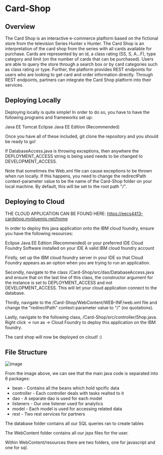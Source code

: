 # Card-Shop

## Overview
The Card Shop is an interactive e-commerce platform based on the fictional store from the television Series Hunter x Hunter. The Card Shop is an interpretation of the card shop from the series with all cards available for purchase. Cards are represented by an id, a class rating (SS, S, A...F), type category and limit (on the number of cards that can be purchased). Users are able to query the store through a search box or by card categories such as class rating or type. Further, the  platform provides REST endpoints for users who are looking to get card and order information directly. Through REST endpoints, partners can integrate the Card Shop platform into their services.


## Deploying Locally

Deploying locally is quite simple! In order to do so, you have to have the following programs and frameworks set up:

Java EE
Tomcat
Eclipse Java EE Edition (Recommended)

Once you have all of these included, git clone the repository and you should be ready to go!

If DatabaseAccess.java is throwing exceptions, then anywhere the DEPLOYMENT_ACCESS string is being used needs to be changed to DEVELOPMENT_ACCESS.

Note that sometimes the Web.xml file can cause exceptions to be thrown when run locally. If this happens, you need to change the redirectPath context-parameter value to be the name of the Card-Shop folder on your local machine. By default, this will be set to the root path "/".

## Deploying to Cloud

THE CLOUD APPLICATION CAN BE FOUND HERE: https://eecs4413-cardshop.mybluemix.net/home 

In order to deploy this java application onto the IBM cloud foundry, ensure you have the following resources: 

Eclipse Java EE Edition (Recommended) or your preferred IDE
Cloud Foundry Software installed on your IDE
A valid IBM cloud foundry account

Firstly, set up the IBM cloud foundry server in your IDE so that Cloud Foundry appears as an option when you are trying to run an application.

Secondly, navigate to the class /Card-Shop/src/dao/DatabaseAccess.java and ensure that on the last line of this class, the constructor argument for the instance is set to DEPLOYMENT_ACCESS and not DEVELOPMENT_ACCESS. This will let your cloud application connect to the database. 

Thirdly, navigate to the /Card-Shop/WebContent/WEB-INF/web.xml file and change the "redirectPath" context-parameter value to "/" (no quotations).  

Lastly, navigate to the following class, /Card-Shop/src/controller/Shop.java. Right click -> run as -> Cloud Foundry to deploy this application on the IBM foundry.

The card shop will now be deployed on cloud! :)

## File Structure
![image](https://user-images.githubusercontent.com/35306396/79798985-c6c53e80-8327-11ea-8148-b5923fd9cb7a.png)

From the image above, we can see that the main java code is separated into 6 packages: 
- bean - Contains all the beans which hold spcific data
- controller - Each controller deals with tasks realted to it
- dao - A separate dao is used for each model
- listeners - Our one listener used for analytics
- model - Each model is used for accessing related data
- rest - Two rest services for partners

The database folder contains all our SQL queries ran to create tables

The WebContent folder contains all our jspx files for the user.

Within WebContent/resources there are two folders, one for javascript and one for sql.
